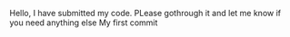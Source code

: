 Hello,
I have submitted my code. PLease gothrough it and let me know if you need anything else
My first commit
